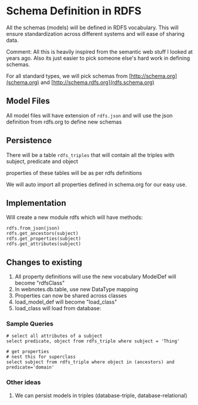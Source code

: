 # Schema Definition in RDFS

All the schemas (models) will be defined in RDFS vocabulary. This will ensure standardization across
different systems and will ease of sharing data.

Comment: All this is heavily inspired from the semantic web stuff I looked at years ago. Also its just easier to pick someone else's hard work in defining schemas. 

For all standard types, we will pick schemas from [http://schema.org](schema.org) and [http://schema.rdfs.org](rdfs.schema.org)

## Model Files

All model files will have extension of `rdfs.json` and will use the json definition from rdfs.org
to define new schemas

## Persistence

There will be a table `rdfs_triples` that will contain all the triples with subject, predicate and object

properties of these tables will be as per rdfs definitions

We will auto import all properties defined in schema.org for our easy use.

## Implementation

Will create a new module rdfs which will have methods:

    rdfs.from_json(json)
    rdfs.get_ancestors(subject)
    rdfs.get_properties(subject)
    rdfs.get_attributes(subject)

## Changes to existing

1. All property definitions will use the new vocabulary
    ModelDef will become "rdfsClass"
2. In webnotes.db.table, use new DataType mapping
3. Properties can now be shared across classes
4. load_model_def will become "load_class"
5. load_class will load from database:

### Sample Queries

    # select all attributes of a subject
    select predicate, object from rdfs_triple where subject = 'Thing'

    # get properties
    # nest this for superclass
    select subject from rdfs_triple where object in (ancestors) and predicate='domain'

### Other ideas

1. We can persist models in triples (database-triple, database-relational)
